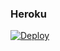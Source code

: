 ### Heroku
[![Deploy](https://www.herokucdn.com/deploy/button.svg)](https://heroku.com/deploy?template=https://github.com/PavelAKM/1.3.5) 
